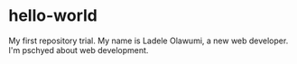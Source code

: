 # hello-world
My first repository trial.
My name is Ladele Olawumi, a new web developer. I'm pschyed about web development.
